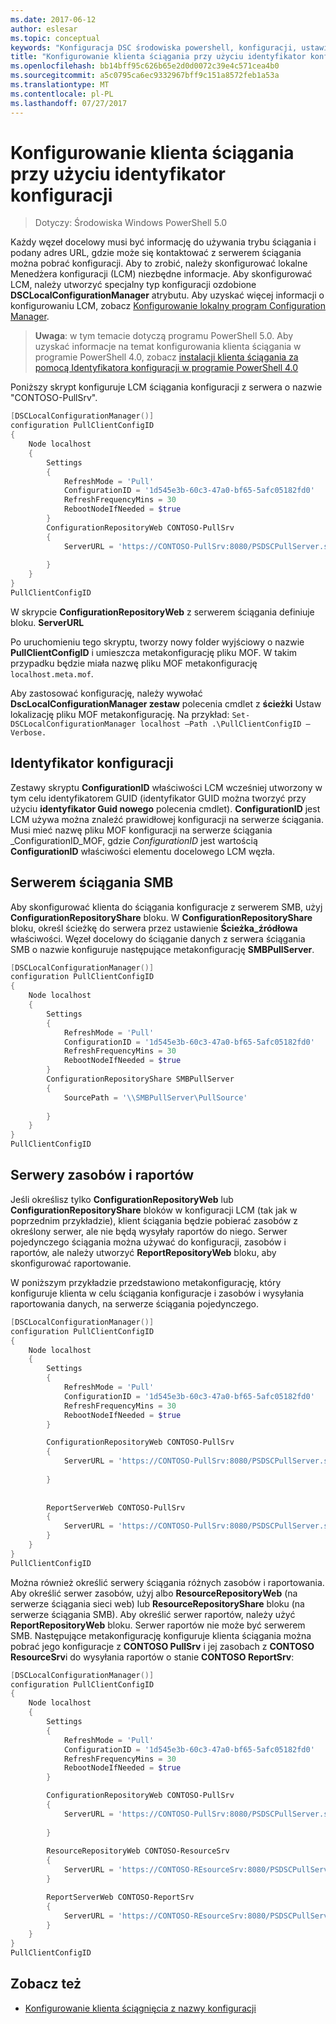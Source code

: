 ```yaml
---
ms.date: 2017-06-12
author: eslesar
ms.topic: conceptual
keywords: "Konfiguracja DSC środowiska powershell, konfiguracji, ustawienia"
title: "Konfigurowanie klienta ściągania przy użyciu identyfikator konfiguracji"
ms.openlocfilehash: bb14bff95c626b65e2d0d0072c39e4c571cea4b0
ms.sourcegitcommit: a5c0795ca6ec9332967bff9c151a8572feb1a53a
ms.translationtype: MT
ms.contentlocale: pl-PL
ms.lasthandoff: 07/27/2017
---
```

# <a name="setting-up-a-pull-client-using-configuration-id"></a>Konfigurowanie klienta ściągania przy użyciu identyfikator konfiguracji

> Dotyczy: Środowiska Windows PowerShell 5.0

Każdy węzeł docelowy musi być informację do używania trybu ściągania i podany adres URL, gdzie może się kontaktować z serwerem ściągania można pobrać konfiguracji. Aby to zrobić, należy skonfigurować lokalne Menedżera konfiguracji (LCM) niezbędne informacje. Aby skonfigurować LCM, należy utworzyć specjalny typ konfiguracji ozdobione **DSCLocalConfigurationManager** atrybutu. Aby uzyskać więcej informacji o konfigurowaniu LCM, zobacz [Konfigurowanie lokalny program Configuration Manager](metaConfig.md).

> **Uwaga**: w tym temacie dotyczą programu PowerShell 5.0. Aby uzyskać informacje na temat konfigurowania klienta ściągania w programie PowerShell 4.0, zobacz [instalacji klienta ściągania za pomocą Identyfikatora konfiguracji w programie PowerShell 4.0](pullClientConfigID4.md)

Poniższy skrypt konfiguruje LCM ściągania konfiguracji z serwera o nazwie "CONTOSO-PullSrv".

```powershell
[DSCLocalConfigurationManager()]
configuration PullClientConfigID
{
    Node localhost
    {
        Settings
        {
            RefreshMode = 'Pull'
            ConfigurationID = '1d545e3b-60c3-47a0-bf65-5afc05182fd0'
            RefreshFrequencyMins = 30 
            RebootNodeIfNeeded = $true
        }
        ConfigurationRepositoryWeb CONTOSO-PullSrv
        {
            ServerURL = 'https://CONTOSO-PullSrv:8080/PSDSCPullServer.svc'
            
        }      
    }
}
PullClientConfigID
```

W skrypcie **ConfigurationRepositoryWeb** z serwerem ściągania definiuje bloku. **ServerURL**

Po uruchomieniu tego skryptu, tworzy nowy folder wyjściowy o nazwie **PullClientConfigID** i umieszcza metakonfigurację pliku MOF. W takim przypadku będzie miała nazwę pliku MOF metakonfigurację `localhost.meta.mof`.

Aby zastosować konfigurację, należy wywołać **DscLocalConfigurationManager zestaw** polecenia cmdlet z **ścieżki** Ustaw lokalizację pliku MOF metakonfigurację. Na przykład: `Set-DSCLocalConfigurationManager localhost –Path .\PullClientConfigID –Verbose.`

## <a name="configuration-id"></a>Identyfikator konfiguracji

Zestawy skryptu **ConfigurationID** właściwości LCM wcześniej utworzony w tym celu identyfikatorem GUID (identyfikator GUID można tworzyć przy użyciu **identyfikator Guid nowego** polecenia cmdlet). **ConfigurationID** jest LCM używa można znaleźć prawidłowej konfiguracji na serwerze ściągania. Musi mieć nazwę pliku MOF konfiguracji na serwerze ściągania _ConfigurationID_MOF, gdzie _ConfigurationID_ jest wartością **ConfigurationID** właściwości elementu docelowego LCM węzła.

## <a name="smb-pull-server"></a>Serwerem ściągania SMB

Aby skonfigurować klienta do ściągania konfiguracje z serwerem SMB, użyj **ConfigurationRepositoryShare** bloku. W **ConfigurationRepositoryShare** bloku, określ ścieżkę do serwera przez ustawienie **Ścieżka_źródłowa** właściwości. Węzeł docelowy do ściąganie danych z serwera ściągania SMB o nazwie konfiguruje następujące metakonfigurację **SMBPullServer**.

```powershell
[DSCLocalConfigurationManager()]
configuration PullClientConfigID
{
    Node localhost
    {
        Settings
        {
            RefreshMode = 'Pull'
            ConfigurationID = '1d545e3b-60c3-47a0-bf65-5afc05182fd0'
            RefreshFrequencyMins = 30 
            RebootNodeIfNeeded = $true
        }
        ConfigurationRepositoryShare SMBPullServer
        {
            SourcePath = '\\SMBPullServer\PullSource'
            
        }     
    }
}
PullClientConfigID
```

## <a name="resource-and-report-servers"></a>Serwery zasobów i raportów

Jeśli określisz tylko **ConfigurationRepositoryWeb** lub **ConfigurationRepositoryShare** bloków w konfiguracji LCM (tak jak w poprzednim przykładzie), klient ściągania będzie pobierać zasobów z określony serwer, ale nie będą wysyłały raportów do niego. Serwer pojedynczego ściągania można używać do konfiguracji, zasobów i raportów, ale należy utworzyć **ReportRepositoryWeb** bloku, aby skonfigurować raportowanie. 

W poniższym przykładzie przedstawiono metakonfigurację, który konfiguruje klienta w celu ściągania konfiguracje i zasobów i wysyłania raportowania danych, na serwerze ściągania pojedynczego.

```powershell
[DSCLocalConfigurationManager()]
configuration PullClientConfigID
{
    Node localhost
    {
        Settings
        {
            RefreshMode = 'Pull'
            ConfigurationID = '1d545e3b-60c3-47a0-bf65-5afc05182fd0'
            RefreshFrequencyMins = 30 
            RebootNodeIfNeeded = $true
        }

        ConfigurationRepositoryWeb CONTOSO-PullSrv
        {
            ServerURL = 'https://CONTOSO-PullSrv:8080/PSDSCPullServer.svc'
            
        }
        
        
        ReportServerWeb CONTOSO-PullSrv
        {
            ServerURL = 'https://CONTOSO-PullSrv:8080/PSDSCPullServer.svc'
        }
    }
}
PullClientConfigID
```

Można również określić serwery ściągania różnych zasobów i raportowania. Aby określić serwer zasobów, użyj albo **ResourceRepositoryWeb** (na serwerze ściągania sieci web) lub **ResourceRepositoryShare** bloku (na serwerze ściągania SMB).
Aby określić serwer raportów, należy użyć **ReportRepositoryWeb** bloku. Serwer raportów nie może być serwerem SMB.
Następujące metakonfigurację konfiguruje klienta ściągania można pobrać jego konfiguracje z **CONTOSO PullSrv** i jej zasobach z **CONTOSO ResourceSrv**i do wysyłania raportów o stanie  **CONTOSO ReportSrv**:

```powershell
[DSCLocalConfigurationManager()]
configuration PullClientConfigID
{
    Node localhost
    {
        Settings
        {
            RefreshMode = 'Pull'
            ConfigurationID = '1d545e3b-60c3-47a0-bf65-5afc05182fd0'
            RefreshFrequencyMins = 30 
            RebootNodeIfNeeded = $true
        }

        ConfigurationRepositoryWeb CONTOSO-PullSrv
        {
            ServerURL = 'https://CONTOSO-PullSrv:8080/PSDSCPullServer.svc'
            
        }
        
        ResourceRepositoryWeb CONTOSO-ResourceSrv
        {
            ServerURL = 'https://CONTOSO-REsourceSrv:8080/PSDSCPullServer.svc'
        }

        ReportServerWeb CONTOSO-ReportSrv
        {
            ServerURL = 'https://CONTOSO-REsourceSrv:8080/PSDSCPullServer.svc'
        }
    }
}
PullClientConfigID
```

## <a name="see-also"></a>Zobacz też

* [Konfigurowanie klienta ściągnięcia z nazwy konfiguracji](pullClientConfigNames.md)

